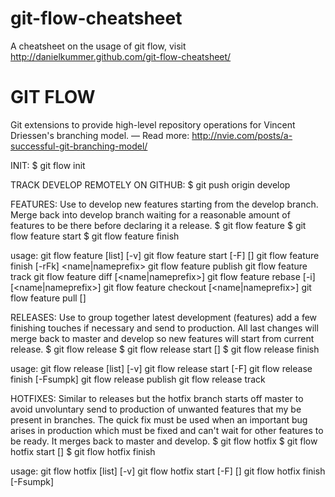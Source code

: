 git-flow-cheatsheet
===================

A cheatsheet on the usage of git flow, visit http://danielkummer.github.com/git-flow-cheatsheet/

GIT FLOW
========

Git extensions to provide high-level repository operations for Vincent
Driessen's branching model. — Read more:
http://nvie.com/posts/a-successful-git-branching-model/

INIT:
$ git flow init

TRACK DEVELOP REMOTELY ON GITHUB:
$ git push origin develop

FEATURES:
Use to develop new features starting from the develop branch. Merge back into
develop branch waiting for a reasonable amount of features to be there before
declaring it a release.
$ git flow feature
$ git flow feature start <name>
$ git flow feature finish <name>



usage: git flow feature [list] [-v]
       git flow feature start [-F] <name> [<base>]
       git flow feature finish [-rFk] <name|nameprefix>
       git flow feature publish <name>
       git flow feature track <name>
       git flow feature diff [<name|nameprefix>]
       git flow feature rebase [-i] [<name|nameprefix>]
       git flow feature checkout [<name|nameprefix>]
       git flow feature pull <remote> [<name>]


RELEASES:
Use to group together latest development (features) add a few finishing touches
if necessary and send to production. All last changes will merge back to master
and develop so new features will start from current release.
$ git flow release
$ git flow release start <release> [<base>]
$ git flow release finish <release>

usage: git flow release [list] [-v]
       git flow release start [-F] <version>
       git flow release finish [-Fsumpk] <version>
       git flow release publish <name>
       git flow release track <name>


HOTFIXES:
Similar to releases but the hotfix branch starts off master to avoid unvoluntary
send to production of unwanted features that my be present in branches. The
quick fix must be used when an important bug arises in production which must be
fixed and can't wait for other features to be ready. It merges back to master
and develop.
$ git flow hotfix
$ git flow hotfix start <release> [<base>]
$ git flow hotfix finish <release>

usage: git flow hotfix [list] [-v]
       git flow hotfix start [-F] <version> [<base>]
       git flow hotfix finish [-Fsumpk] <version>
